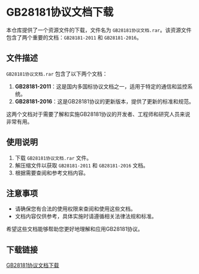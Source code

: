 # GB28181协议文档下载

本仓库提供了一个资源文件的下载，文件名为 `GB28181协议文档.rar`。该资源文件包含了两个重要的文档：`GB28181-2011` 和 `GB28181-2016`。

## 文件描述

`GB28181协议文档.rar` 包含了以下两个文档：

1. **GB28181-2011**：这是国内多国标协议文档之一，适用于特定的通信和监控系统。
2. **GB28181-2016**：这是GB28181协议的更新版本，提供了更新的标准和规范。

这两个文档对于需要了解和实施GB28181协议的开发者、工程师和研究人员来说非常有用。

## 使用说明

1. 下载 `GB28181协议文档.rar` 文件。
2. 解压缩文件以获取 `GB28181-2011` 和 `GB28181-2016` 文档。
3. 根据需要查阅和参考文档内容。

## 注意事项

- 请确保您有合法的使用权限来查阅和使用这些文档。
- 文档内容仅供参考，具体实施时请遵循相关法律法规和标准。

希望这些文档能够帮助您更好地理解和应用GB28181协议。

## 下载链接

[GB28181协议文档下载](https://pan.quark.cn/s/213e4a209c43)